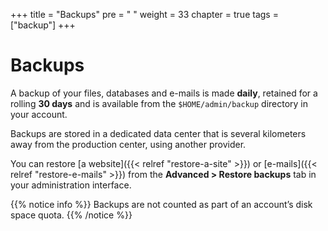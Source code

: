 +++
title = "Backups"
pre = "<i class='fas fa-fw fa-history'></i> "
weight = 33
chapter = true
tags = ["backup"]
+++

# Backups

A backup of your files, databases and e-mails is made **daily**, retained for a rolling **30 days** and is available from the `$HOME/admin/backup` directory in your account.

Backups are stored in a dedicated data center that is several kilometers away from the production center, using another provider.

You can restore [a website]({{< relref "restore-a-site" >}}) or [e-mails]({{< relref "restore-e-mails" >}}) from the **Advanced > Restore backups** tab in your administration interface.

{{% notice info %}}
Backups are not counted as part of an account’s disk space quota.
{{% /notice %}}
